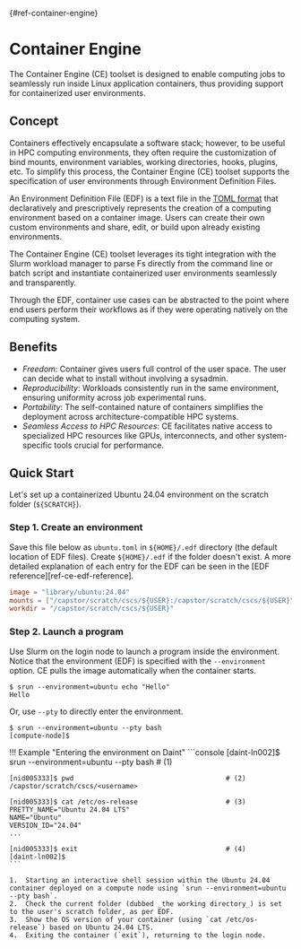 [](){#ref-container-engine}
# Container Engine

The Container Engine (CE) toolset is designed to enable computing jobs to seamlessly run inside Linux application containers, thus providing support for containerized user environments.

## Concept

Containers effectively encapsulate a software stack; however, to be useful in HPC computing environments, they often require the customization of bind mounts, environment variables, working directories, hooks, plugins, etc. 
To simplify this process, the Container Engine (CE) toolset supports the specification of user environments through Environment Definition Files.

An Environment Definition File (EDF) is a text file in the [TOML format](https://toml.io/en/) that declaratively and prescriptively represents the creation of a computing environment based on a container image.
Users can create their own custom environments and share, edit, or build upon already existing environments.

The Container Engine (CE) toolset leverages its tight integration with the Slurm workload manager to parse Fs directly from the command line or batch script and instantiate containerized user environments seamlessly and transparently.

Through the EDF, container use cases can be abstracted to the point where end users perform their workflows as if they were operating natively on the computing system.

## Benefits

 * *Freedom*: Container gives users full control of the user space. The user can decide what to install without involving a sysadmin.
 * *Reproducibility*: Workloads consistently run in the same environment, ensuring uniformity across job experimental runs.
 * *Portability*: The self-contained nature of containers simplifies the deployment across architecture-compatible HPC systems.
 * *Seamless Access to HPC Resources*: CE facilitates native access to specialized HPC resources like GPUs, interconnects, and other system-specific tools crucial for performance.

## Quick Start

Let's set up a containerized Ubuntu 24.04 environment on the scratch folder (`${SCRATCH}`).

### Step 1. Create an environment 

Save this file below as `ubuntu.toml` in `${HOME}/.edf` directory (the default location of EDF files).
Create `${HOME}/.edf` if the folder doesn't exist.
A more detailed explanation of each entry for the EDF can be seen in the [EDF reference][ref-ce-edf-reference].

```toml
image = "library/ubuntu:24.04"
mounts = ["/capstor/scratch/cscs/${USER}:/capstor/scratch/cscs/${USER}"]
workdir = "/capstor/scratch/cscs/${USER}"
```

### Step 2. Launch a program 

Use Slurm on the login node to launch a program inside the environment.
Notice that the environment (EDF) is specified with the `--environment` option. 
CE pulls the image automatically when the container starts.

```console
$ srun --environment=ubuntu echo "Hello" 
Hello
```

Or, use `--pty` to directly enter the environment.

```console
$ srun --environment=ubuntu --pty bash
[compute-node]$ 
```

!!! Example "Entering the environment on Daint"
    ```console
    [daint-ln002]$ srun --environment=ubuntu --pty bash   # (1)

    [nid005333]$ pwd                                      # (2)
    /capstor/scratch/cscs/<username>

    [nid005333]$ cat /etc/os-release                      # (3)
    PRETTY_NAME="Ubuntu 24.04 LTS"
    NAME="Ubuntu"
    VERSION_ID="24.04"
    ...

    [nid005333]$ exit                                     # (4)
    [daint-ln002]$
    ```

    1.  Starting an interactive shell session within the Ubuntu 24.04 container deployed on a compute node using `srun --environment=ubuntu --pty bash`.
    2.  Check the current folder (dubbed _the working directory_) is set to the user's scratch folder, as per EDF.
    3.  Show the OS version of your container (using `cat /etc/os-release`) based on Ubuntu 24.04 LTS.
    4.  Exiting the container (`exit`), returning to the login node.
